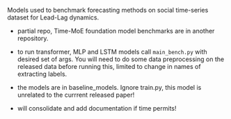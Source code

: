 Models used to benchmark forecasting methods on social time-series dataset for Lead-Lag dynamics.

- partial repo, Time-MoE foundation model benchmarks are in another repository.

- to run transformer, MLP and LSTM models call `main_bench.py` with desired set of args. You will need to do some data preprocessing on the released data before running this, limited to change in names of extracting labels.

- the models are in baseline_models. Ignore train.py, this model is unrelated to the currrent released paper!

- will consolidate and add documentation if time permits!
